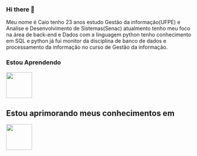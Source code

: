 ### Hi there 👋
Meu nome é Caio tenho 23 anos estudo Gestão da informação(UFPE) e Analise e Desenvolvimento de Sistemas(Senac) atualmento tenho meu foco na área de back-end e Dados com a linguagem python tenho conhecimento em SQL e python já fui monitor da disciplina de banco de dados e processamento da informação no curso de Gestão da informação.

### Estou Aprendendo
<img height="70em" src="https://cdn.jsdelivr.net/gh/devicons/devicon/icons/javascript/javascript-original.svg" target="_blank"/>

## Estou aprimorando meus conhecimentos em
<img  height="70em" src="https://cdn.jsdelivr.net/gh/devicons/devicon/icons/python/python-original.svg" target="_blank" />
<!--
**Caio-Marinho/Caio-Marinho** is a ✨ _special_ ✨ repository because its `README.md` (this file) appears on your GitHub profile.

Here are some ideas to get you started:

- 🔭 I’m currently working on ...
- 🌱 I’m currently learning ...
- 👯 I’m looking to collaborate on ...
- 🤔 I’m looking for help with ...
- 💬 Ask me about ...
- 📫 How to reach me: ...
- 😄 Pronouns: ...
- ⚡ Fun fact: ...
-->
